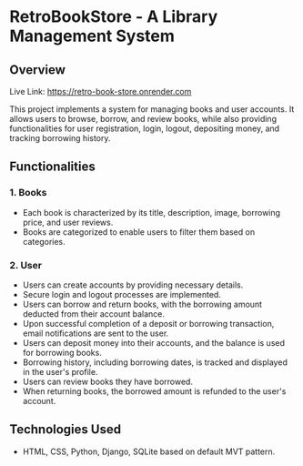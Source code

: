 # RetroBookStore - A Library Management System

## Overview

Live Link: https://retro-book-store.onrender.com

This project implements a system for managing books and user accounts. It allows users to browse, borrow, and review books, while also providing functionalities for user registration, login, logout, depositing money, and tracking borrowing history.

## Functionalities

### 1. Books

- Each book is characterized by its title, description, image, borrowing price, and user reviews.
- Books are categorized to enable users to filter them based on categories.

### 2. User

- Users can create accounts by providing necessary details.
- Secure login and logout processes are implemented.
- Users can borrow and return books, with the borrowing amount deducted from their account balance.
- Upon successful completion of a deposit or borrowing transaction, email notifications are sent to the user.
- Users can deposit money into their accounts, and the balance is used for borrowing books.
- Borrowing history, including borrowing dates, is tracked and displayed in the user's profile.
- Users can review books they have borrowed.
- When returning books, the borrowed amount is refunded to the user's account.

## Technologies Used

- HTML, CSS, Python, Django, SQLite based on default MVT pattern.
